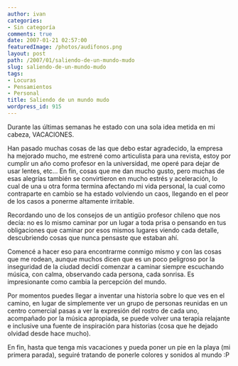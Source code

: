 ```yaml
---
author: ivan
categories:
- Sin categoría
comments: true
date: 2007-01-21 02:57:00
featuredImage: /photos/audifonos.png
layout: post
path: /2007/01/saliendo-de-un-mundo-mudo
slug: saliendo-de-un-mundo-mudo
tags:
- Locuras
- Pensamientos
- Personal
title: Saliendo de un mundo mudo
wordpress_id: 915
---
```


Durante las últimas semanas he estado con una sola idea metida en mi cabeza, VACACIONES.

Han pasado muchas cosas de las que debo estar agradecido, la empresa ha mejorado mucho, me estrené como articulista para una revista, estoy por cumplir un año como profesor en la universidad, me operé para dejar de usar lentes, etc... En fin, cosas que me dan mucho gusto, pero muchas de esas alegrías también se convirtieron en mucho estrés y aceleración, lo cual de una u otra forma termina afectando mi vida personal, la cual como contraparte en cambio se ha estado volviendo un caos, llegando en el peor de los casos a ponerme altamente irritable.

Recordando uno de los consejos de un antigüo profesor chileno que nos decía: no es lo mismo caminar por un lugar a toda prisa o pensando en tus obligaciones que caminar por esos mismos lugares viendo cada detalle, descubriendo cosas que nunca pensaste que estaban ahí.

Comencé a hacer eso para encontrarme conmigo mismo y con las cosas que me rodean, aunque muchos dicen que es un poco peligroso por la inseguridad de la ciudad decidí comenzar a caminar siempre escuchando música, con calma, observando cada persona, cada sonrisa. Es impresionante como cambia la percepción del mundo.

Por momentos puedes llegar a inventar una historia sobre lo que ves en el camino, en lugar de simplemente ver un grupo de personas reunidas en un centro comercial pasas a ver la expresión del rostro de cada uno, acompañado por la música apropiada, se puede volver una terapia relajante e inclusive una fuente de inspiración para historias (cosa que he dejado olvidad desde hace mucho).

En fin, hasta que tenga mis vacaciones y pueda poner un pie en la playa (mi primera parada), seguiré tratando de ponerle colores y sonidos al mundo :P